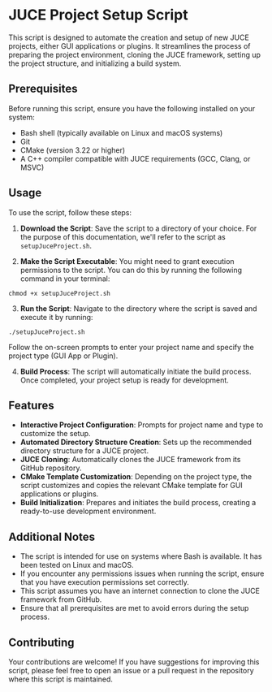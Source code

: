 # JUCE Project Setup Script

This script is designed to automate the creation and setup of new JUCE projects, either GUI applications or plugins. It streamlines the process of preparing the project environment, cloning the JUCE framework, setting up the project structure, and initializing a build system.

## Prerequisites

Before running this script, ensure you have the following installed on your system:
- Bash shell (typically available on Linux and macOS systems)
- Git
- CMake (version 3.22 or higher)
- A C++ compiler compatible with JUCE requirements (GCC, Clang, or MSVC)

## Usage

To use the script, follow these steps:

1. **Download the Script**: Save the script to a directory of your choice. For the purpose of this documentation, we'll refer to the script as `setupJuceProject.sh`.

2. **Make the Script Executable**: You might need to grant execution permissions to the script. You can do this by running the following command in your terminal:
   
```
chmod +x setupJuceProject.sh
```

3. **Run the Script**: Navigate to the directory where the script is saved and execute it by running:
   
```
./setupJuceProject.sh
```

Follow the on-screen prompts to enter your project name and specify the project type (GUI App or Plugin).

4. **Build Process**: The script will automatically initiate the build process. Once completed, your project setup is ready for development.

## Features

- **Interactive Project Configuration**: Prompts for project name and type to customize the setup.
- **Automated Directory Structure Creation**: Sets up the recommended directory structure for a JUCE project.
- **JUCE Cloning**: Automatically clones the JUCE framework from its GitHub repository.
- **CMake Template Customization**: Depending on the project type, the script customizes and copies the relevant CMake template for GUI applications or plugins.
- **Build Initialization**: Prepares and initiates the build process, creating a ready-to-use development environment.

## Additional Notes

- The script is intended for use on systems where Bash is available. It has been tested on Linux and macOS.
- If you encounter any permissions issues when running the script, ensure that you have execution permissions set correctly.
- This script assumes you have an internet connection to clone the JUCE framework from GitHub.
- Ensure that all prerequisites are met to avoid errors during the setup process.

## Contributing

Your contributions are welcome! If you have suggestions for improving this script, please feel free to open an issue or a pull request in the repository where this script is maintained.
